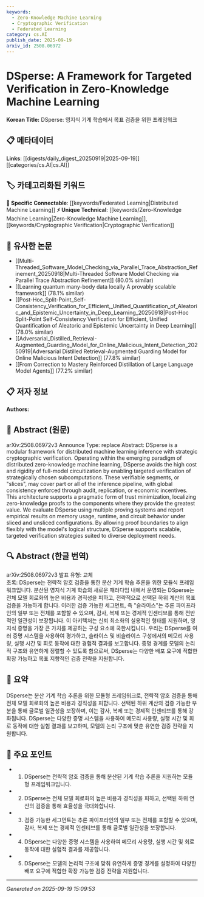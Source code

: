```yaml
---
keywords:
  - Zero-Knowledge Machine Learning
  - Cryptographic Verification
  - Federated Learning
category: cs.AI
publish_date: 2025-09-19
arxiv_id: 2508.06972
---
```


<!-- KEYWORD_LINKING_METADATA:
{
  "processed_timestamp": "2025-09-22 21:50:15.480906",
  "vocabulary_version": "1.0",
  "selected_keywords": [
    "Zero-Knowledge Machine Learning",
    "Cryptographic Verification",
    "Federated Learning"
  ],
  "rejected_keywords": [
    "Proving Systems"
  ],
  "similarity_scores": {
    "Zero-Knowledge Machine Learning": 0.8,
    "Cryptographic Verification": 0.75,
    "Federated Learning": 0.78
  },
  "extraction_method": "AI_prompt_based",
  "budget_applied": true
}
-->


# DSperse: A Framework for Targeted Verification in Zero-Knowledge Machine Learning

**Korean Title:** DSperse: 영지식 기계 학습에서 목표 검증을 위한 프레임워크

## 📋 메타데이터

**Links**: [[digests/daily_digest_20250919|2025-09-19]]   [[categories/cs.AI|cs.AI]]

## 🏷️ 카테고리화된 키워드
**🔗 Specific Connectable**: [[keywords/Federated Learning|Distributed Machine Learning]]
**⚡ Unique Technical**: [[keywords/Zero-Knowledge Machine Learning|Zero-Knowledge Machine Learning]], [[keywords/Cryptographic Verification|Cryptographic Verification]]

## 🔗 유사한 논문
- [[Multi-Threaded_Software_Model_Checking_via_Parallel_Trace_Abstraction_Refinement_20250918|Multi-Threaded Software Model Checking via Parallel Trace Abstraction Refinement]] (80.0% similar)
- [[Learning quantum many-body data locally A provably scalable framework]] (78.1% similar)
- [[Post-Hoc_Split-Point_Self-Consistency_Verification_for_Efficient,_Unified_Quantification_of_Aleatoric_and_Epistemic_Uncertainty_in_Deep_Learning_20250918|Post-Hoc Split-Point Self-Consistency Verification for Efficient, Unified Quantification of Aleatoric and Epistemic Uncertainty in Deep Learning]] (78.0% similar)
- [[Adversarial_Distilled_Retrieval-Augmented_Guarding_Model_for_Online_Malicious_Intent_Detection_20250919|Adversarial Distilled Retrieval-Augmented Guarding Model for Online Malicious Intent Detection]] (77.8% similar)
- [[From Correction to Mastery Reinforced Distillation of Large Language Model Agents]] (77.2% similar)

## 📋 저자 정보

**Authors:** 

## 📄 Abstract (원문)

arXiv:2508.06972v3 Announce Type: replace 
Abstract: DSperse is a modular framework for distributed machine learning inference with strategic cryptographic verification. Operating within the emerging paradigm of distributed zero-knowledge machine learning, DSperse avoids the high cost and rigidity of full-model circuitization by enabling targeted verification of strategically chosen subcomputations. These verifiable segments, or "slices", may cover part or all of the inference pipeline, with global consistency enforced through audit, replication, or economic incentives. This architecture supports a pragmatic form of trust minimization, localizing zero-knowledge proofs to the components where they provide the greatest value. We evaluate DSperse using multiple proving systems and report empirical results on memory usage, runtime, and circuit behavior under sliced and unsliced configurations. By allowing proof boundaries to align flexibly with the model's logical structure, DSperse supports scalable, targeted verification strategies suited to diverse deployment needs.

## 🔍 Abstract (한글 번역)

arXiv:2508.06972v3 발표 유형: 교체  
초록: DSperse는 전략적 암호 검증을 통한 분산 기계 학습 추론을 위한 모듈식 프레임워크입니다. 분산된 영지식 기계 학습의 새로운 패러다임 내에서 운영되는 DSperse는 전체 모델 회로화의 높은 비용과 경직성을 피하고, 전략적으로 선택된 하위 계산의 목표 검증을 가능하게 합니다. 이러한 검증 가능한 세그먼트, 즉 "슬라이스"는 추론 파이프라인의 일부 또는 전체를 포함할 수 있으며, 감사, 복제 또는 경제적 인센티브를 통해 전반적인 일관성이 보장됩니다. 이 아키텍처는 신뢰 최소화의 실용적인 형태를 지원하며, 영지식 증명을 가장 큰 가치를 제공하는 구성 요소에 국한시킵니다. 우리는 DSperse를 여러 증명 시스템을 사용하여 평가하고, 슬라이스 및 비슬라이스 구성에서의 메모리 사용량, 실행 시간 및 회로 동작에 대한 경험적 결과를 보고합니다. 증명 경계를 모델의 논리적 구조와 유연하게 정렬할 수 있도록 함으로써, DSperse는 다양한 배포 요구에 적합한 확장 가능하고 목표 지향적인 검증 전략을 지원합니다.

## 📝 요약

DSperse는 분산 기계 학습 추론을 위한 모듈형 프레임워크로, 전략적 암호 검증을 통해 전체 모델 회로화의 높은 비용과 경직성을 피합니다. 선택된 하위 계산의 검증 가능한 부분을 통해 글로벌 일관성을 보장하며, 이는 감사, 복제 또는 경제적 인센티브를 통해 강화됩니다. DSperse는 다양한 증명 시스템을 사용하여 메모리 사용량, 실행 시간 및 회로 동작에 대한 실험 결과를 보고하며, 모델의 논리 구조에 맞춘 유연한 검증 전략을 지원합니다.

## 🎯 주요 포인트

- 1. DSperse는 전략적 암호 검증을 통해 분산된 기계 학습 추론을 지원하는 모듈형 프레임워크입니다.

- 2. DSperse는 전체 모델 회로화의 높은 비용과 경직성을 피하고, 선택된 하위 연산의 검증을 통해 효율성을 극대화합니다.

- 3. 검증 가능한 세그먼트는 추론 파이프라인의 일부 또는 전체를 포함할 수 있으며, 감사, 복제 또는 경제적 인센티브를 통해 글로벌 일관성을 보장합니다.

- 4. DSperse는 다양한 증명 시스템을 사용하여 메모리 사용량, 실행 시간 및 회로 동작에 대한 실험적 결과를 제공합니다.

- 5. DSperse는 모델의 논리적 구조에 맞춰 유연하게 증명 경계를 설정하여 다양한 배포 요구에 적합한 확장 가능한 검증 전략을 지원합니다.

---

*Generated on 2025-09-19 15:09:53*